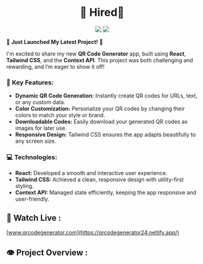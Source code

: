 <h1 align="center">💫 Hired💫</h1>

<p align="center"><img src="https://img.shields.io/badge/Created_By-Sayantan_Bera-blue"> <img src="https://img.shields.io/badge/Using-REACT + SUPABASE-red"></p>

🎉 **Just Launched My Latest Project!** 🎉

I'm excited to share my new **QR Code Generator** app, built using **React**, **Tailwind CSS**, and the **Context API**. This project was both challenging and rewarding, and I’m eager to show it off!

### 🔑 **Key Features:**

- **Dynamic QR Code Generation:** Instantly create QR codes for URLs, text, or any custom data.
- **Color Customization:** Personalize your QR codes by changing their colors to match your style or brand.
- **Downloadable Codes:** Easily download your generated QR codes as images for later use.
- **Responsive Design:** Tailwind CSS ensures the app adapts beautifully to any screen size.

### 💻 **Technologies:**

- **React:** Developed a smooth and interactive user experience.
- **Tailwind CSS:** Achieved a clean, responsive design with utility-first styling.
- **Context API:** Managed state efficiently, keeping the app responsive and user-friendly.

<h2>🚀 Watch Live :</h2>

[www.qrcodegenerator.com](https://qrcodegenerator24.netlify.app/)

<h2>👁️ Project Overview :</h2>
